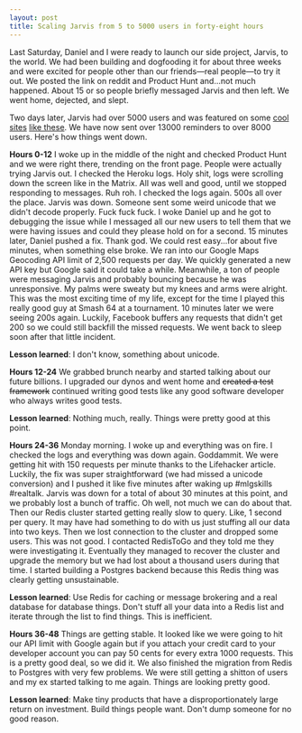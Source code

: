 ```yaml
---
layout: post
title: Scaling Jarvis from 5 to 5000 users in forty-eight hours
---
```


Last Saturday, Daniel and I were ready to launch our side project, Jarvis, to
the world. We had been building and dogfooding it for about three weeks and
were excited for people other than our friends—real people—to try it out. We
posted the link on reddit and Product Hunt and...not much happened. About 15
or so people briefly messaged Jarvis and then left. We went home, dejected, and
slept.

Two days later, Jarvis had over 5000 users and was featured on some [cool sites](https://www.producthunt.com/tech/jarvis-2)
[like these](http://lifehacker.com/jarvis-is-a-facebook-chat-bot-that-can-handle-your-remi-1776834190?utm_campaign=socialflow_lifehacker_facebook&utm_source=lifehacker_facebook&utm_medium=socialflow). We have now sent <span id="jarvis-post-num-reminders">over 13000</span> reminders to <span id="jarvis-post-num-users">over 8000</span> users. Here's how things went
down.

**Hours 0-12**
I woke up in the middle of the night and checked Product Hunt and we were right
there, trending on the front page. People were actually trying Jarvis out. I
checked the Heroku logs. Holy shit, logs were scrolling down the screen like in
the Matrix. All was well and good, until we stopped responding to messages. Ruh
roh. I checked the logs again. 500s all over the place. Jarvis was down. Someone
sent some weird unicode that we didn't decode properly. Fuck fuck fuck. I woke
Daniel up and he got to debugging the issue while I messaged all our new users
to tell them that we were having issues and could they please hold on for a
second. 15 minutes later, Daniel pushed a fix. Thank god. We could rest
easy...for about five minutes, when something else broke. We ran into our Google
Maps Geocoding API limit of 2,500 requests per day. We quickly generated a new
API key but Google said it could take a while. Meanwhile, a ton of people were
messaging Jarvis and probably bouncing because he was unresponsive. My palms
were sweaty but my knees and arms were alright. This was the most exciting
time of my life, except for the time I played this really good guy at Smash 64
at a tournament. 10 minutes later we were seeing 200s again. Luckily, Facebook
buffers any requests that didn't get 200 so we could still backfill the missed
requests. We went back to sleep soon after that little incident.

**Lesson learned**: I don't know, something about unicode.

**Hours 12-24**
We grabbed brunch nearby and started talking about our future billions. I upgraded
our dynos and went home and <del>created a test framework</del> continued writing good tests
like any good software developer who always writes good tests.

**Lesson learned**: Nothing much, really. Things were pretty good at this point.

**Hours 24-36**
Monday morning. I woke up and everything was on fire. I checked the logs and
everything was down again. Goddammit. We were getting hit with 150 requests
per minute thanks to the Lifehacker article. Luckily, the fix was super
straightforward (we had missed a unicode conversion)  and I pushed it like
five minutes after waking up #mlgskills #realtalk. Jarvis was down for a
total of about 30 minutes at this point, and we probably lost a bunch of
traffic. Oh well, not much we can do about that. Then our Redis cluster
started getting really slow to query. Like, 1 second per query. It may have
had something to do with us just stuffing all our data into two keys. Then
we lost connection to the cluster and dropped some users. This was not
good. I contacted RedisToGo and they told me they were investigating it.
Eventually they managed to recover the cluster and upgrade the memory but
we had lost about a thousand users during that time. I started building a
Postgres backend because this Redis thing was clearly getting unsustainable.

**Lesson learned**: Use Redis for caching or message brokering and a real
database for database things. Don't stuff all your data into a Redis list
and iterate through the list to find things. This is inefficient.

**Hours 36-48**
Things are getting stable. It looked like we were going to hit our API limit
with Google again but if you attach your credit card to your developer account
you can pay 50 cents for every extra 1000 requests. This is a pretty good deal,
so we did it. We also finished the migration from Redis to Postgres with very
few problems. We were still getting a shitton of users and my ex started talking
to me again. Things are looking pretty good.

**Lesson learned**: Make tiny products that have a disproportionately large
return on investment. Build things people want. Don't dump someone for no good reason.

<script src="/public/scripts/jarvis.js" defer></script>
